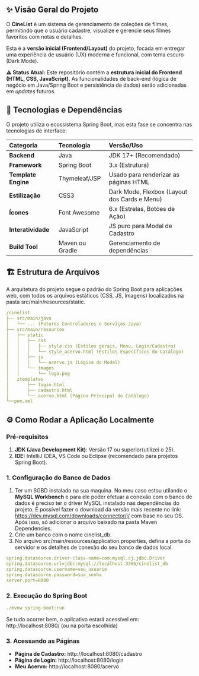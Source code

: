 ## ✨ Visão Geral do Projeto

O **CineList** é um sistema de gerenciamento de coleções de filmes, permitindo que o usuário cadastre, visualize e gerencie seus filmes favoritos com notas e detalhes.

Esta é a **versão inicial (Frontend/Layout)** do projeto, focada em entregar uma experiência de usuário (UX) moderna e funcional, com tema escuro (Dark Mode).

**⚠️ Status Atual:** Este repositório contém a **estrutura inicial do Frontend (HTML, CSS, JavaScript)**. As funcionalidades de back-end (lógica de negócio em Java/Spring Boot e persistência de dados) serão adicionadas em *updates* futuros.

## 🚀 Tecnologias e Dependências

O projeto utiliza o ecossistema Spring Boot, mas esta fase se concentra nas tecnologias de interface:

| Categoria | Tecnologia | Versão/Uso |
| :--- | :--- | :--- |
| **Backend** | Java | JDK 17+ (Recomendado) |
| **Framework** | Spring Boot | 3.x (Estrutura) |
| **Template Engine**| Thymeleaf/JSP | Usado para renderizar as páginas HTML |
| **Estilização** | CSS3 | Dark Mode, Flexbox (Layout dos Cards e Menu) |
| **Ícones** | Font Awesome | 6.x (Estrelas, Botões de Ação) |
| **Interatividade** | JavaScript | JS puro para Modal de Cadastro |
| **Build Tool** | Maven ou Gradle | Gerenciamento de dependências |

## 🏗️ Estrutura de Arquivos

A arquitetura do projeto segue o padrão do Spring Boot para aplicações web, com todos os arquivos estáticos (CSS, JS, Imagens) localizados na pasta src/main/resources/static.
					
```yaml
/cinelist
├── src/main/java
│   └── ... (Futuros Controladores e Serviços Java)
├── src/main/resources
│   ├── static
│   │   ├── css
│   │   │   ├── style.css (Estilos gerais, Menu, Login/Cadastro)
│   │   │   └── style_acervo.html (Estilos Específicos do Catálogo)
│   │   ├── js
│   │   │   └── acervo.js (Lógica do Modal)
│   │   └── images
│   │       └── logo.png
│   ztemplates
│       ├── login.html
│       ├── cadastro.html
│       └── acervo.html (Página Principal do Catálogo)
└──pom.xml
```

## ⚙️ Como Rodar a Aplicação Localmente

### Pré-requisitos

1.  **JDK (Java Development Kit)**: Versão 17 ou superior(utilizei o 25).
2.  **IDE:** IntelliJ IDEA, VS Code ou Eclipse (recomendado para projetos Spring Boot).

### 1. Configuração do Banco de Dados

1.  Ter um SGBD instalado na sua maquina. No meu caso estou utilando o **MySQL Workbench** e para ele poder efetuar a conexão com o banco de dados é preciso ter o driver MySQL instalado nas dependências do projeto. É possível fazer o download da versão mais recente no link: https://dev.mysql.com/downloads/connector/j/ com base no seu OS. Após isso, só adicionar o arquivo baixado na pasta Maven Dependencies.
2.  Crie um banco com o nome cinelist_db.
3.  No arquivo src/main/resources/application.properties, defina a porta do servidor e os detalhes de conexão do seu banco de dados local.
```yaml
spring.datasource.driver-class-name=com.mysql.cj.jdbc.Driver
spring.datasource.url=jdbc:mysql://localhost:3306/cinelist_db
spring.datasource.username=seu_usuario
spring.datasource.password=sua_senha
server.port=8080
```
### 2. Execução do Spring Boot

```yaml
./mvnw spring-boot:run
```
Se tudo ocorrer bem, o aplicativo estará acessível em: http://localhost:8080/ (ou na porta escolhida)

### 3. Acessando as Páginas

* **Página de Cadastro:** http://localhost:8080/cadastro
* **Página de Login:** http://localhost:8080/login
* **Meu Acervo:** http://localhost:8080/acervo
